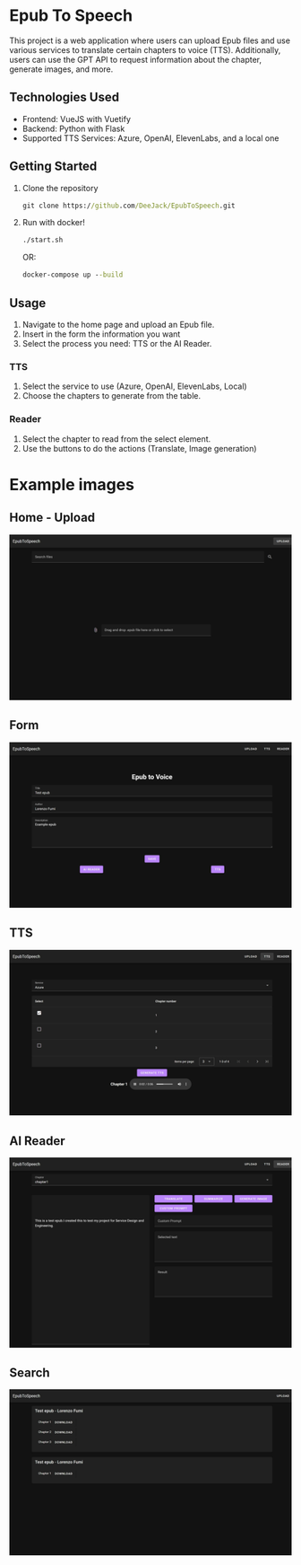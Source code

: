 # Epub To Speech

This project is a web application where users can upload Epub files and use various services to translate certain chapters to voice (TTS). Additionally, users can use the GPT API to request information about the chapter, generate images, and more.

## Technologies Used

- Frontend: VueJS with Vuetify
- Backend: Python with Flask
- Supported TTS Services: Azure, OpenAI, ElevenLabs, and a local one

## Getting Started

1. Clone the repository

   ```cmd
   git clone https://github.com/DeeJack/EpubToSpeech.git
   ```

2. Run with docker!

   ```cmd
   ./start.sh
   ```

   OR:

   ```cmd
   docker-compose up --build
   ```

## Usage

1. Navigate to the home page and upload an Epub file.
2. Insert in the form the information you want
3. Select the process you need: TTS or the AI Reader.

### TTS

1. Select the service to use (Azure, OpenAI, ElevenLabs, Local)
2. Choose the chapters to generate from the table.

### Reader

1. Select the chapter to read from the select element.
2. Use the buttons to do the actions (Translate, Image generation)

# Example images

## Home - Upload

![Home/Upload](images/upload.jpeg)

## Form

![Form](images/form.jpeg)

## TTS

![TTS](images/tts.jpeg)

## AI Reader

![Reader](images/reader.jpeg)

## Search

![Search](images/search.jpeg)